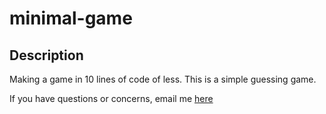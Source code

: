 # minimal-game

## Description
Making a game in 10 lines of code of less. This is a simple guessing game.

If you have questions or concerns, email me [here](awren.nuit@gmail.com)
